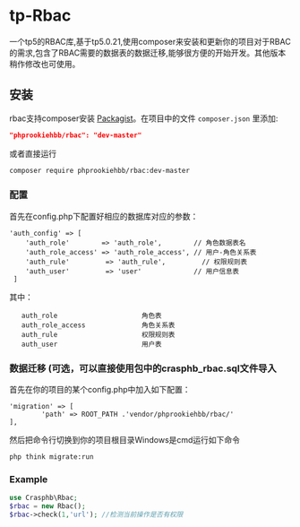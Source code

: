 # tp-Rbac
一个tp5的RBAC库,基于tp5.0.21,使用composer来安装和更新你的项目对于RBAC的需求,包含了RBAC需要的数据表的数据迁移,能够很方便的开始开发。其他版本稍作修改也可使用。

## 安装
rbac支持composer安装 [Packagist](https://packagist.org/packages/phprookiehbb/Rbac)。在项目中的文件 `composer.json` 里添加:

```json
"phprookiehbb/rbac": "dev-master"
```

或者直接运行

```sh
composer require phprookiehbb/rbac:dev-master
```

### 配置 

首先在config.php下配置好相应的数据库对应的参数：
```
'auth_config' => [         
    'auth_role'        => 'auth_role',        // 角色数据表名
    'auth_role_access' => 'auth_role_access', // 用户-角色关系表
    'auth_rule'         => 'auth_rule',         // 权限规则表
    'auth_user'         => 'user'             // 用户信息表
 ]
```

其中：

```
   auth_role                     角色表
   auth_role_access              角色关系表
   auth_rule                     权限规则表
   auth_user                     用户表

```
### 数据迁移 (可选，可以直接使用包中的crasphb_rbac.sql文件导入

首先在你的项目的某个config.php中加入如下配置：
```
'migration' => [
        'path' => ROOT_PATH .'vendor/phprookiehbb/rbac/'
],
```
然后把命令行切换到你的项目根目录Windows是cmd运行如下命令
```
php think migrate:run
```
### Example

``` php
use Crasphb\Rbac;
$rbac = new Rbac();
$rbac->check(1,'url'); //检测当前操作是否有权限
```

